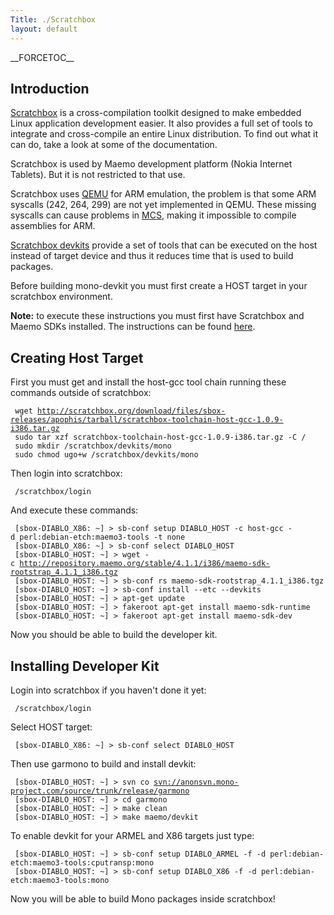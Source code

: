```yaml
---
Title: ./Scratchbox
layout: default
---
```


\_\_FORCETOC\_\_

Introduction
------------

[Scratchbox](http://www.scratchbox.org/) is a cross-compilation toolkit
designed to make embedded Linux application development easier. It also
provides a full set of tools to integrate and cross-compile an entire
Linux distribution. To find out what it can do, take a look at some of
the documentation.

Scratchbox is used by Maemo development platform (Nokia Internet
Tablets). But it is not restricted to that use.

Scratchbox uses [QEMU](http://fabrice.bellard.free.fr/qemu/) for ARM
emulation, the problem is that some ARM syscalls (242, 264, 299) are not
yet implemented in QEMU. These missing syscalls can cause problems in
[MCS]({{site.url}}/MCS "wikilink"), making it impossible to compile assemblies for
ARM.

[Scratchbox
devkits](http://www.scratchbox.org/documentation/user/scratchbox-1.0/html/devkit.html)
provide a set of tools that can be executed on the host instead of
target device and thus it reduces time that is used to build packages.

Before building mono-devkit you must first create a HOST target in your
scratchbox environment.

**Note:** to execute these instructions you must first have Scratchbox
and Maemo SDKs installed. The instructions can be found
[here](http://repository.maemo.org/stable/4.1.1/INSTALL.txt).

Creating Host Target
--------------------

First you must get and install the host-gcc tool chain running these
commands outside of scratchbox:

` wget `[`http://scratchbox.org/download/files/sbox-releases/apophis/tarball/scratchbox-toolchain-host-gcc-1.0.9-i386.tar.gz`](http://scratchbox.org/download/files/sbox-releases/apophis/tarball/scratchbox-toolchain-host-gcc-1.0.9-i386.tar.gz)\
` sudo tar xzf scratchbox-toolchain-host-gcc-1.0.9-i386.tar.gz -C /`\
` sudo mkdir /scratchbox/devkits/mono`\
` sudo chmod ugo+w /scratchbox/devkits/mono`

Then login into scratchbox:

` /scratchbox/login `

And execute these commands:

` [sbox-DIABLO_X86: ~] > sb-conf setup DIABLO_HOST -c host-gcc -d perl:debian-etch:maemo3-tools -t none`\
` [sbox-DIABLO_X86: ~] > sb-conf select DIABLO_HOST`\
` [sbox-DIABLO_HOST: ~] > wget -c `[`http://repository.maemo.org/stable/4.1.1/i386/maemo-sdk-rootstrap_4.1.1_i386.tgz`](http://repository.maemo.org/stable/4.1.1/i386/maemo-sdk-rootstrap_4.1.1_i386.tgz)\
` [sbox-DIABLO_HOST: ~] > sb-conf rs maemo-sdk-rootstrap_4.1.1_i386.tgz`\
` [sbox-DIABLO_HOST: ~] > sb-conf install --etc --devkits`\
` [sbox-DIABLO_HOST: ~] > apt-get update`\
` [sbox-DIABLO_HOST: ~] > fakeroot apt-get install maemo-sdk-runtime`\
` [sbox-DIABLO_HOST: ~] > fakeroot apt-get install maemo-sdk-dev`

Now you should be able to build the developer kit.

Installing Developer Kit
------------------------

Login into scratchbox if you haven't done it yet:

` /scratchbox/login`

Select HOST target:

` [sbox-DIABLO_X86: ~] > sb-conf select DIABLO_HOST`

Then use garmono to build and install devkit:

` [sbox-DIABLO_HOST: ~] > svn co `[`svn://anonsvn.mono-project.com/source/trunk/release/garmono`](svn://anonsvn.mono-project.com/source/trunk/release/garmono)\
` [sbox-DIABLO_HOST: ~] > cd garmono`\
` [sbox-DIABLO_HOST: ~] > make clean`\
` [sbox-DIABLO_HOST: ~] > make maemo/devkit`

To enable devkit for your ARMEL and X86 targets just type:

` [sbox-DIABLO_HOST: ~] > sb-conf setup DIABLO_ARMEL -f -d perl:debian-etch:maemo3-tools:cputransp:mono`\
` [sbox-DIABLO_HOST: ~] > sb-conf setup DIABLO_X86 -f -d perl:debian-etch:maemo3-tools:mono`

Now you will be able to build Mono packages inside scratchbox!
